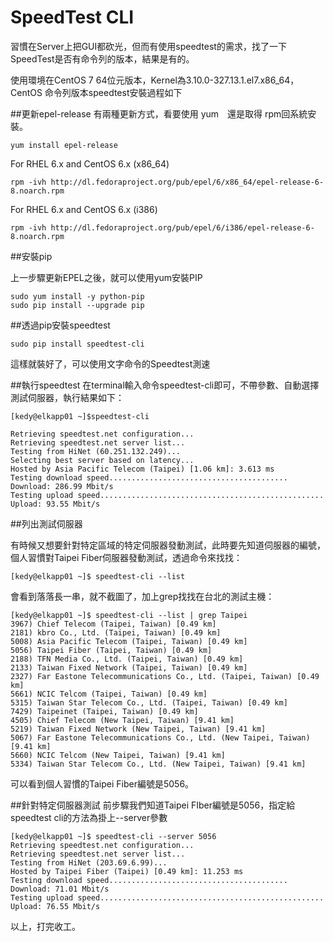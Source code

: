 # SpeedTest CLI

習慣在Server上把GUI都砍光，但而有使用speedtest的需求，找了一下SpeedTest是否有命令列的版本，結果是有的。

使用環境在CentOS 7 64位元版本，Kernel為3.10.0-327.13.1.el7.x86_64，CentOS 命令列版本speedtest安裝過程如下

##更新epel-release
有兩種更新方式，看要使用 yum　還是取得 rpm回系統安裝。

	yum install epel-release

For RHEL 6.x and CentOS 6.x (x86_64)

    rpm -ivh http://dl.fedoraproject.org/pub/epel/6/x86_64/epel-release-6-8.noarch.rpm

For RHEL 6.x and CentOS 6.x (i386)

    rpm -ivh http://dl.fedoraproject.org/pub/epel/6/i386/epel-release-6-8.noarch.rpm
    
##安裝pip

上一步驟更新EPEL之後，就可以使用yum安裝PIP

    sudo yum install -y python-pip
    sudo pip install --upgrade pip

##透過pip安裝speedtest

    sudo pip install speedtest-cli 


這樣就裝好了，可以使用文字命令的Speedtest測速

##執行speedtest
在terminal輸入命令speedtest-cli即可，不帶參數、自動選擇測試伺服器，執行結果如下：

    [kedy@elkapp01 ~]$speedtest-cli
	
    Retrieving speedtest.net configuration...
	Retrieving speedtest.net server list...
	Testing from HiNet (60.251.132.249)...
	Selecting best server based on latency...
	Hosted by Asia Pacific Telecom (Taipei) [1.06 km]: 3.613 ms
	Testing download speed........................................
	Download: 286.99 Mbit/s
	Testing upload speed..................................................
	Upload: 93.55 Mbit/s

##列出測試伺服器

有時候又想要針對特定區域的特定伺服器發動測試，此時要先知道伺服器的編號，個人習慣對Taipei Fiber伺服器發動測試，透過命令來找找：


    [kedy@elkapp01 ~]$ speedtest-cli --list

會看到落落長一串，就不截圖了，加上grep找找在台北的測試主機：

    [kedy@elkapp01 ~]$ speedtest-cli --list | grep Taipei
    3967) Chief Telecom (Taipei, Taiwan) [0.49 km]
    2181) kbro Co., Ltd. (Taipei, Taiwan) [0.49 km]
    5008) Asia Pacific Telecom (Taipei, Taiwan) [0.49 km]
    5056) Taipei Fiber (Taipei, Taiwan) [0.49 km]
    2188) TFN Media Co., Ltd. (Taipei, Taiwan) [0.49 km]
    2133) Taiwan Fixed Network (Taipei, Taiwan) [0.49 km]
    2327) Far Eastone Telecommunications Co., Ltd. (Taipei, Taiwan) [0.49 km]
    5661) NCIC Telcom (Taipei, Taiwan) [0.49 km]
    5315) Taiwan Star Telecom Co., Ltd. (Taipei, Taiwan) [0.49 km]
    7429) Taipeinet (Taipei, Taiwan) [0.49 km]
    4505) Chief Telecom (New Taipei, Taiwan) [9.41 km]
    5219) Taiwan Fixed Network (New Taipei, Taiwan) [9.41 km]
    5067) Far Eastone Telecommunications Co., Ltd. (New Taipei, Taiwan) [9.41 km]
    5660) NCIC Telcom (New Taipei, Taiwan) [9.41 km]
    5334) Taiwan Star Telecom Co., Ltd. (New Taipei, Taiwan) [9.41 km]

可以看到個人習慣的Taipei Fiber編號是5056。

##針對特定伺服器測試
前步驟我們知道Taipei FIber編號是5056，指定給speedtest cli的方法為掛上--server參數

    [kedy@elkapp01 ~]$ speedtest-cli --server 5056
    Retrieving speedtest.net configuration...
    Retrieving speedtest.net server list...
    Testing from HiNet (203.69.6.99)...
    Hosted by Taipei Fiber (Taipei) [0.49 km]: 11.253 ms
    Testing download speed........................................
    Download: 71.01 Mbit/s
    Testing upload speed..................................................
    Upload: 76.55 Mbit/s
    
以上，打完收工。

